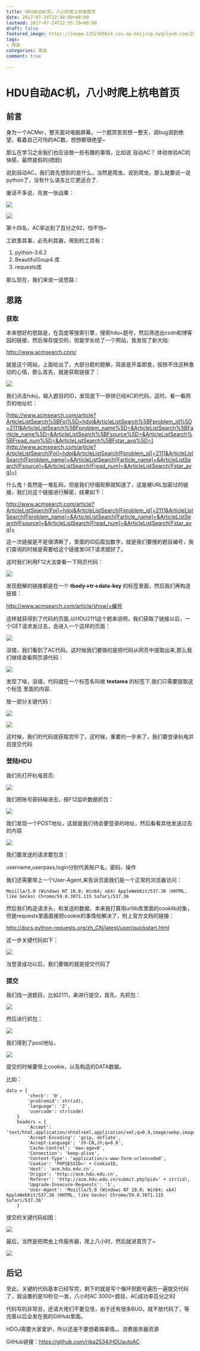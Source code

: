 ```yaml
---
title: HDU自动AC机，八小时爬上杭电首页
date: 2017-07-24T22:49:00+08:00
lastmod: 2017-07-24T22:55:29+08:00
draft: false
featured_image: https://image-1252109614.cos.ap-beijing.myqcloud.com/2023/02/17/63ee7d195b098.jpg
tags:
- 爬虫
categories: 爬虫
comment: true

---
```


# HDU自动AC机，八小时爬上杭电首页

## 前言

身为一个ACMer，整天面对电脑屏幕，一个题冥思苦想一整天，调bug调到绝望，看着自己可怜的AC数，想想都很绝望~

那么在学习之余我们也应该做一些有趣的事情，比如说 自动AC？ 体验体验AC的快感，最然是假的(捂脸)

说到自动AC，我们首先想到的是什么，当然是爬虫，说到爬虫，那么就要说一说python了，没有什么语言比它更适合了.

废话不多说，先放一张战果：

![](https://image-1252109614.cos.ap-beijing.myqcloud.com/2023/02/17/63ee7d195b098.jpg)

![](https://image-1252109614.cos.ap-beijing.myqcloud.com/2023/02/17/63ee7d1ab27f1.jpg)

第十四名，AC率达到了百分之92，怕不怕~

工欲善其事，必先利其器，用到的工具有：

1. python-3.6.2
2. BeautifulSoup4 库
3. requests库

那么现在，我们来说一说思路：

## 思路

### 获取

本来想好的思路是，在百度等搜索引擎，搜索hdu+题号，然后筛选出csdn和博客园的链接，然后保存提交的，但是学长给了一个网站，我发现了新大陆:

http://www.acmsearch.com/

就是这个网站，上面给出了，大部分题的题解，简直是开盖即食，按捺不住这种激动的心情，那么首先，就是获取链接了：

![](https://image-1252109614.cos.ap-beijing.myqcloud.com/2023/02/17/63ee7d1b46926.jpg)

我们点击hdoj，输入题目的ID，发现底下一排排已经AC的代码，这时，看一看网页的地址栏：

[http://www.acmsearch.com/article?ArticleListSearch%5BFoj%5D=hdoj&ArticleListSearch%5BFproblem_id%5D=2111&ArticleListSearch%5BFproblem_name%5D=&ArticleListSearch%5BFarticle_name%5D=&ArticleListSearch%5BFsource%5D=&ArticleListSearch%5BFread_num%5D=&ArticleListSearch%5BFstar_avg%5D=](http://www.acmsearch.com/article?ArticleListSearch[Foj]=hdoj&ArticleListSearch[Fproblem_id]=2111&ArticleListSearch[Fproblem_name]=&ArticleListSearch[Farticle_name]=&ArticleListSearch[Fsource]=&ArticleListSearch[Fread_num]=&ArticleListSearch[Fstar_avg]=)

什么鬼！竟然是一堆乱码，但是我们仔细观察就知道了，这是被URL加密过的链接，我们对这个链接进行解密，结果如下：

http://www.acmsearch.com/article?ArticleListSearch[Foj]=hdoj&ArticleListSearch[Fproblem_id]=2111&ArticleListSearch[Fproblem_name]=&ArticleListSearch[Farticle_name]=&ArticleListSearch[Fsource]=&ArticleListSearch[Fread_num]=&ArticleListSearch[Fstar_avg]=

这一次链接是不是很清晰了，里面的ID后面加数字，就是我们要搜的题目编号，我们查询的时候是需要给这个链接发GET请求就好了。

这时我们利用F12大法查看一下网页代码：

![](https://image-1252109614.cos.ap-beijing.myqcloud.com/2023/02/17/63ee7d1be4c1e.jpg)

发现题解的链接都是在一个 **tbody->tr->data-key** 的标签里面，然后我们再构造链接：

http://www.acmsearch.com/article/show/+编号

这样就获得到了代码的页面,以HDU2111这个题来说明，我们获取了链接以后，一个GET请求发过去，会进入一个这样的页面：

![](https://image-1252109614.cos.ap-beijing.myqcloud.com/2023/02/17/63ee7d1c85fea.jpg)

没错，我们看到了AC代码，这时候我们要做的是把代码从网页中提取出来,那么我们继续查看网页源代码：

![](https://image-1252109614.cos.ap-beijing.myqcloud.com/2023/02/17/63ee7d1d17b27.jpg)

发现了啥，没错，代码就在一个标签名叫做 **textarea** 的标签下,我们只需要提取这个标签 里面的内容.

放一部分关键代码：

![](https://image-1252109614.cos.ap-beijing.myqcloud.com/2023/02/17/63ee7d1da04b6.jpg)

![](https://image-1252109614.cos.ap-beijing.myqcloud.com/2023/02/17/63ee7d1e257c7.jpg)

这时候，我们的代码就获取完毕了，这时候，重要的一步来了，我们要登录杭电并且提交代码

### 登陆HDU

我们先打开杭电首页:

![](https://image-1252109614.cos.ap-beijing.myqcloud.com/2023/02/17/63ee7d1ec1ee4.jpg)

我们把账号密码输进去，按F12监听数据抓包：

![](https://image-1252109614.cos.ap-beijing.myqcloud.com/2023/02/17/63ee7d1f708f9.jpg)

我们发现一个POST地址，这就是我们待会要登录的地址，然后看看其他发送过去的内容

![](https://image-1252109614.cos.ap-beijing.myqcloud.com/2023/02/17/63ee7d20383d4.jpg)

我们要发送的请求要包含：

username,userpass,login分别代表账户名，密码，操作

我们还需要带上一个User-Agent,来告诉页面我们是一个正常的浏览器访问：

```
Mozilla/5.0 (Windows NT 10.0; Win64; x64) AppleWebKit/537.36 (KHTML, like Gecko) Chrome/59.0.3071.115 Safari/537.36
```

然后我们构造请求头，和发送的数据，本来我打算用urllib库里面的cooklib对象，但是requests里面直接把cookie的事情给解决了，附上官方文档的链接：

http://docs.python-requests.org/zh_CN/latest/user/quickstart.html

这一步关键代码如下：

![](https://image-1252109614.cos.ap-beijing.myqcloud.com/2023/02/17/63ee7d20ccea7.jpg)

当登录成功以后，我们要做的就是提交代码了

### 提交

我们找一道题目，比如2111，来进行提交，首先，先抓包：

![](https://image-1252109614.cos.ap-beijing.myqcloud.com/2023/02/17/63ee7d2168f63.jpg)

然后进行抓包：

![](https://image-1252109614.cos.ap-beijing.myqcloud.com/2023/02/17/63ee7d21d994c.jpg)

我们得到了post地址，

![](https://image-1252109614.cos.ap-beijing.myqcloud.com/2023/02/17/63ee7d22589b5.jpg)

提交的时候要带上cookie，以及构造的DATA数据。

比如：

```
data = {
        'check': '0',
        'problemid': str(id),
        'language': '2',
        'usercode': str(code)
    }
    headers = {
        'Accept': 'text/html,application/xhtml+xml,application/xml;q=0.9,image/webp,image/apng,*/*;q=0.8',
        'Accept-Encoding': 'gzip, deflate',
        'Accept-Language': 'zh-CN,zh;q=0.8',
        'Cache-Control': 'max-age=0',
        'Connection': 'keep-alive',
        'Content-Type': 'application/x-www-form-urlencoded',
        'Cookie': 'PHPSESSID=' + CookieID,
        'Host': 'acm.hdu.edu.cn',
        'Origin': 'http://acm.hdu.edu.cn',
        'Referer': 'http://acm.hdu.edu.cn/submit.php?pid=' + str(id),
        'Upgrade-Insecure-Requests': '1',
        'User-Agent': 'Mozilla/5.0 (Windows NT 10.0; Win64; x64) AppleWebKit/537.36 (KHTML, like Gecko) Chrome/59.0.3071.115       Safari/537.36'
    }
```

提交的关键代码如图：

![](https://image-1252109614.cos.ap-beijing.myqcloud.com/2023/02/17/63ee7d22e1a3e.jpg)

最后，当然是把爬虫上传服务器，爬上八小时，然后就进首页了~

![](https://image-1252109614.cos.ap-beijing.myqcloud.com/2023/02/17/63ee7d237a4fe.jpg)

 ## 后记

至此，关键的代码基本已经写完，剩下的就是写个循环把题号遍历一遍提交代码了，我设置的是10秒交一发，八小时AC 3000+题目，AC成功率百分之92

代码写的非常丑，还请大佬们不要见怪，由于还有很多BUG，就不放代码了，等完善以后会发在我的GitHub里面。

HDOJ需要大家爱护，所以还是不要想着搞事情。。浪费服务器资源

GitHub链接：https://github.com/riba2534/HDUautoAC
